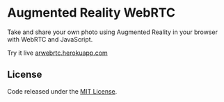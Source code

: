 # Augmented Reality WebRTC

Take and share your own photo using Augmented Reality in your browser with WebRTC and JavaScript.

Try it live [arwebrtc.herokuapp.com](https://arwebrtc.herokuapp.com)

## License

Code released under the [MIT License](https://github.com/vittominacori/arwebrtc/blob/master/LICENSE).
